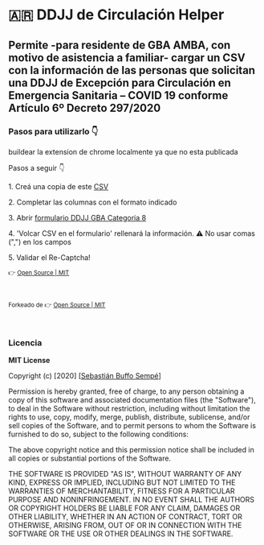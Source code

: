 <h1>🇦🇷 DDJJ de Circulación Helper</h1>
<h2>Permite -para residente de GBA AMBA, con motivo de asistencia a familiar- cargar un CSV con la información de las personas que solicitan una DDJJ de Excepción para Circulación en Emergencia Sanitaria – COVID 19 conforme Artículo 6º Decreto 297/2020</h2>

<h3>Pasos para utilizarlo 👇</h3>
<p>buildear la extension de chrome localmente ya que no esta publicada</p>
<p>Pasos a seguir 👇</p>
<p>1. Creá una copia de este <a href="https://github.com/mdezc/ddjj-circulacion/blob/master/template/template_categoria_8.csv" target="_blank">CSV</a></p>
<p>2. Completar las columnas con el formato indicado</p>
<p>3. Abrir <a target="_blank" href="https://formulario-ddjj.argentina.gob.ar/certificado/gba/categoria/8">formulario DDJJ GBA Categoria 8</a></p>
<p>4. 'Volcar CSV en el formulario' rellenará la información. ⚠️ No usar comas (",") en los campos</p>
<p>5. Validar el Re-Captcha!</p>
<p id="open-source"><small>👉 <a href="https://github.com/mdezc/ddjj-circulacion" target="_blank">Open Source | MIT</a></small></p><br>
<p id="open-source"><small>Forkeado de 👉 <a href="https://github.com/sbuffose/ddjj-circulacion" target="_blank">Open Source | MIT</a></small></p><br>

<h3>Licencia</h3>

<p><b>MIT License</b></p>

<p>Copyright (c) [2020] [<a href="https://www.linkedin.com/in/sbuffosempe/" target="_blank">Sebastián Buffo Sempé</a>]</p>

<p>Permission is hereby granted, free of charge, to any person obtaining a copy
of this software and associated documentation files (the "Software"), to deal
in the Software without restriction, including without limitation the rights
to use, copy, modify, merge, publish, distribute, sublicense, and/or sell
copies of the Software, and to permit persons to whom the Software is
furnished to do so, subject to the following conditions:</p>

<p>The above copyright notice and this permission notice shall be included in all
copies or substantial portions of the Software.</p>

<p>THE SOFTWARE IS PROVIDED "AS IS", WITHOUT WARRANTY OF ANY KIND, EXPRESS OR
IMPLIED, INCLUDING BUT NOT LIMITED TO THE WARRANTIES OF MERCHANTABILITY,
FITNESS FOR A PARTICULAR PURPOSE AND NONINFRINGEMENT. IN NO EVENT SHALL THE
AUTHORS OR COPYRIGHT HOLDERS BE LIABLE FOR ANY CLAIM, DAMAGES OR OTHER
LIABILITY, WHETHER IN AN ACTION OF CONTRACT, TORT OR OTHERWISE, ARISING FROM,
OUT OF OR IN CONNECTION WITH THE SOFTWARE OR THE USE OR OTHER DEALINGS IN THE
SOFTWARE.</p>

